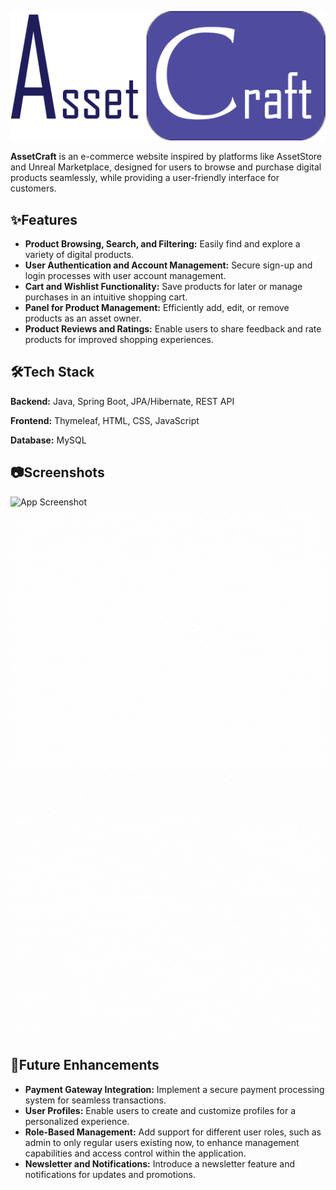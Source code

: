 
![Logo](https://github.com/KRASIN24/AssetCraft/blob/master/src/main/resources/static/icons/Bez%20nazwy-2.png)



**AssetCraft** is an e-commerce website inspired by platforms like AssetStore and Unreal Marketplace, designed for users to browse and purchase digital products seamlessly, while providing a user-friendly interface for customers.


## ✨Features

- **Product Browsing, Search, and Filtering:** Easily find and explore a variety of digital products.
- **User Authentication and Account Management:** Secure sign-up and login processes with user account management.
- **Cart and Wishlist Functionality:** Save products for later or manage purchases in an intuitive shopping cart.
- **Panel for Product Management:** Efficiently add, edit, or remove products as an asset owner.
- **Product Reviews and Ratings:** Enable users to share feedback and rate products for improved shopping experiences.

## 🛠Tech Stack

**Backend:** Java, Spring Boot, JPA/Hibernate, REST API

**Frontend:** Thymeleaf, HTML, CSS, JavaScript

**Database:** MySQL

    
## 📷Screenshots

![App Screenshot](https://github.com/KRASIN24/AssetCraft/blob/master/screenshots/AssetCraft-shop.gif)
![App Screenshot](https://github.com/KRASIN24/AssetCraft/blob/master/screenshots/AssetCraft-signIn.gif)
![App Screenshot](https://github.com/KRASIN24/AssetCraft/blob/master/screenshots/AssetCraft-signUp.gif)



## 🔮Future Enhancements
- **Payment Gateway Integration:** Implement a secure payment processing system for seamless transactions.
- **User Profiles:** Enable users to create and customize profiles for a personalized experience.
- **Role-Based Management:** Add support for different user roles, such as admin to only regular users existing now, to enhance management capabilities and access control within the application.
- **Newsletter and Notifications:** Introduce a newsletter feature and notifications for updates and promotions.

